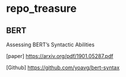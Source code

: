 # repo_treasure

## BERT

Assessing BERT’s Syntactic Abilities

[paper] https://arxiv.org/pdf/1901.05287.pdf

[Github] https://github.com/yoavg/bert-syntax

